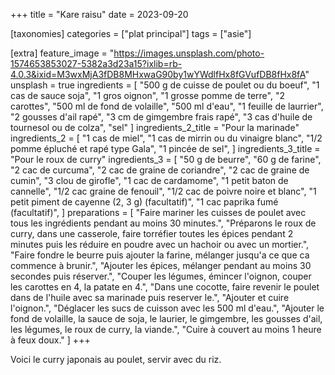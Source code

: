+++
title = "Kare raisu"
date = 2023-09-20

[taxonomies]
categories = ["plat principal"]
tags = ["asie"]

[extra]
feature_image = "https://images.unsplash.com/photo-1574653853027-5382a3d23a15?ixlib=rb-4.0.3&ixid=M3wxMjA3fDB8MHxwaG90by1wYWdlfHx8fGVufDB8fHx8fA"
unsplash = true
ingredients = [
  "500 g de cuisse de poulet ou du boeuf",
  "1 cas de sauce soja",
  "1 gros oignon",
  "1 grosse pomme de terre",
  "2 carottes",
  "500 ml de fond de volaille",
  "500 ml d'eau",
  "1 feuille de laurrier",
  "2 gousses d'ail rapé",
  "3 cm de gimgembre frais rapé",
  "3 cas d'huile de tournesol ou de colza",
  "sel"
]
ingredients_2_title = "Pour la marinade"
ingredients_2 = [
  "1 cas de miel",
  "1 cas de mirrin ou du vinaigre blanc",
  "1/2 pomme épluché et rapé type Gala",
  "1 pincée de sel",
]
ingredients_3_title = "Pour le roux de curry"
ingredients_3 = [
  "50 g de beurre",
  "60 g de farine",
  "2 cac de curcuma",
  "2 cac de graine de coriandre",
  "2 cac de graine de cumin",
  "3 clou de girofle",
  "1 cac de cardamome",
  "1 petit baton de cannelle",
  "1/2 cac graine de fenouil",
  "1/2 cac de poivre noire et blanc",
  "1 petit piment de cayenne (2, 3 g) (facultatif)",
  "1 cac paprika fumé (facultatif)",
]
preparations = [
  "Faire mariner les cuisses de poulet avec tous les ingrédients pendant au moins 30 minutes.",
  "Préparons le roux de curry, dans une casserole, faire torréfier toutes les épices pendant 2 minutes puis les réduire en poudre avec un hachoir ou avec un mortier.",
  "Faire fondre le beurre puis ajouter la farine, mélanger jusqu'a ce que ca commence à brunir.",
  "Ajouter les épices, mélanger pendant au moins 30 secondes puis réserver.",
  "Couper les légumes, émincer l'oignon, couper les carottes en 4, la patate en 4.",
  "Dans une cocotte, faire revenir le poulet dans de l'huile avec sa marinade puis reserver le.",
  "Ajouter et cuire l'oignon.",
  "Déglacer les sucs de cuisson avec les 500 ml d'eau.",
  "Ajouter le fond de volaille, la sauce de soja, le laurier, le gimgembre, les gousses d'ail, les légumes, le roux de curry, la viande.",
  "Cuire à couvert au moins 1 heure à feux doux."
]
+++

Voici le curry japonais au poulet, servir avec du riz.
